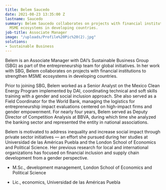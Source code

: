 ```yaml
---
title: Belem Saucedo
date: 2021-08-23 13:35:00 Z
lastname: Saucedo
summary: Belem Saucedo collaborates on projects with financial institutions to strengthen
  MSME ecosystems in developing countries.
job-title: Associate Manager
image: "/uploads/Profile%20Pic%20(2).jpg"
solutions:
- Sustainable Business
---
```


Belem is an Associate Manager with DAI’s Sustainable Business Group (SBG) as part of the entrepreneurship team for global initiatives. In her work with SBG, Belem collaborates on projects with financial institutions to strengthen MSME ecosystems in developing countries.

Prior to joining SBG, Belem worked as a Senior Analyst on the Mexico Clean Energy Program implemented by DAI, coordinating technical and soft skills training with a gender and social inclusion approach. She also served as a Field Coordinator for the World Bank, managing the logistics for entrepreneurship impact evaluations centered on high-impact firms and gender empowerment. For nearly four years, Belem served as Deputy Director of Competition Analysis at BBVA, during which time she analyzed the banking sector and represented the entity in national associations.

Belem is motivated to address inequality and increase social impact through private sector initiatives –– an effort she pursued during her studies at Universidad de las Américas Puebla and the London School of Economics and Political Science. Her previous research for local and international organizations has focused on financial inclusion and supply chain development from a gender perspective.

* M.Sc., development management, London School of Economics and Political Science

* Lic., economics, Universidad de las Américas Puebla
